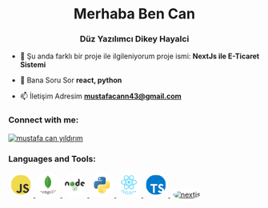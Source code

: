 <h1 align="center">Merhaba Ben Can</h1>
<h3 align="center">Düz Yazılımcı Dikey Hayalci</h3>

- 🔭 Şu anda farklı bir proje ile ilgileniyorum proje ismi: **NextJs ile E-Ticaret Sistemi**

- 💬 Bana Soru Sor **react, python**

- 📫 İletişim Adresim **mustafacann43@gmail.com**

<h3 align="left">Connect with me:</h3>
<p align="left">
<a href="https://linkedin.com/in/mustafa can yıldırım" target="blank"><img align="center" src="https://raw.githubusercontent.com/rahuldkjain/github-profile-readme-generator/master/src/images/icons/Social/linked-in-alt.svg" alt="mustafa can yıldırım" height="30" width="40" /></a>
</p>

<h3 align="left">Languages and Tools:</h3>
<p align="left">
  <a href="https://www.javascript.com/" target="_blank" rel="noreferrer">
    <img style="background: white; border-radius: 50%; padding: 5px;" src="https://raw.githubusercontent.com/devicons/devicon/master/icons/javascript/javascript-original.svg" alt="javascript" width="40" height="40"/>
  </a>
  <a href="https://www.mongodb.com/" target="_blank" rel="noreferrer">
    <img style="background: white; border-radius: 50%; padding: 5px;" src="https://raw.githubusercontent.com/devicons/devicon/master/icons/mongodb/mongodb-original-wordmark.svg" alt="mongodb" width="40" height="40"/>
  </a>
  <a href="https://nodejs.org" target="_blank" rel="noreferrer">
    <img style="background: white; border-radius: 50%; padding: 5px;" src="https://raw.githubusercontent.com/devicons/devicon/master/icons/nodejs/nodejs-original-wordmark.svg" alt="nodejs" width="40" height="40"/>
  </a>
  <a href="https://pandas.pydata.org/" target="_blank" rel="noreferrer">
    <img style="background: white; border-radius: 50%; padding: 5px;" src="https://raw.githubusercontent.com/devicons/devicon/master/icons/python/python-original.svg" alt="python" width="40" height="40"/>
  </a>
  <a href="https://reactjs.org/" target="_blank" rel="noreferrer">
    <img style="background: white; border-radius: 50%; padding: 5px;" src="https://raw.githubusercontent.com/devicons/devicon/master/icons/react/react-original-wordmark.svg" alt="react" width="40" height="40"/>
  </a>
  <a href="https://www.typescriptlang.org/" target="_blank" rel="noreferrer">
    <img style="background: white; border-radius: 50%; padding: 5px;" src="https://raw.githubusercontent.com/devicons/devicon/master/icons/typescript/typescript-original.svg" alt="typescript" width="40" height="40"/>
  </a>
  <a href="https://nextjs.org/" target="_blank" rel="noreferrer">
    <img style="background: white; border-radius: 50%; padding: 5px;" src="https://cdn.worldvectorlogo.com/logos/nextjs-2.svg" alt="nextjs" width="40" height="40"/>
  </a>
</p>

